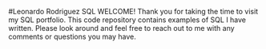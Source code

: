 #Leonardo Rodriguez SQL
WELCOME!
Thank you for taking the time to visit my SQL portfolio. 
This code repository contains examples of SQL I have written.
Please look around and feel free to reach out to me with any comments or questions
you may have.
